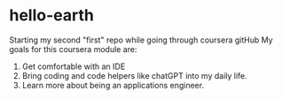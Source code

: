 # hello-earth
Starting my second "first" repo while going through coursera gitHub
My goals for this coursera module are:
  1. Get comfortable with an IDE
  2. Bring coding and code helpers like chatGPT into my daily life.
  3. Learn more about being an applications engineer. 
